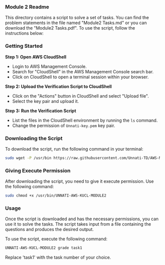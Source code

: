 ### Module 2 Readme

This directory contains a script to solve a set of tasks. You can find the problem statements in the file named "Module2 Tasks.md" or you can download the "Module2 Tasks.pdf". To use the script, follow the instructions below:

### Getting Started

**Step 1: Open AWS CloudShell**
- Login to AWS Management Console.
- Search for "CloudShell" in the AWS Management Console search bar.
- Click on CloudShell to open a terminal session within your browser.

**Step 2: Upload the Verification Script to CloudShell**
- Click on the "Actions" button in CloudShell and select "Upload file".
- Select the key pair and upload it.

**Step 3: Run the Verification Script**
- List the files in the CloudShell environment by running the `ls` command.
- Change the permission of `Unnati-key.pem` key pair.

### Downloading the Script
To download the script, run the following command in your terminal:

```bash
sudo wget -P /usr/bin https://raw.githubusercontent.com/Unnati-TD/AWS-Modules/main/Module2/UNNATI-AWS-KUCL-MODULE2
```

### Giving Execute Permission
After downloading the script, you need to give it execute permission. Use the following command:

```bash
sudo chmod +x /usr/bin/UNNATI-AWS-KUCL-MODULE2
```

### Usage
Once the script is downloaded and has the necessary permissions, you can use it to solve the tasks. The script takes input from a file containing the questions and produces the desired output.

To use the script, execute the following command:

```bash
UNNATI-AWS-KUCL-MODULE2 grade task1
```

Replace 'task1' with the task number of your choice.
